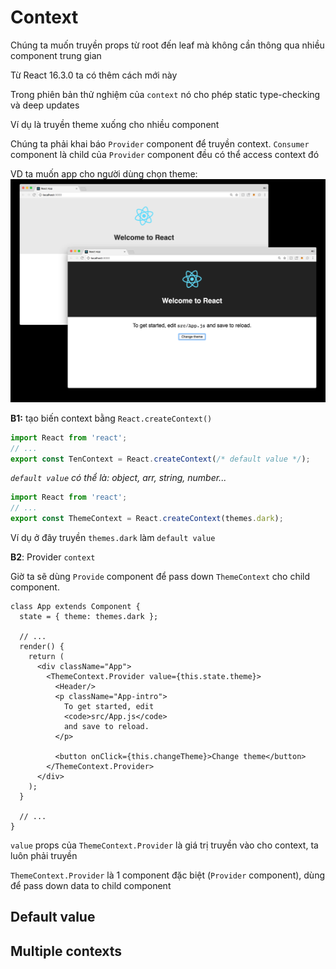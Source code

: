 # Context

Chúng ta muốn truyền props từ root đến leaf mà không cần thông qua nhiều component trung gian

Từ React 16.3.0 ta có thêm cách mới này

Trong phiên bản thử nghiệm của `context` nó cho phép static type-checking và deep updates

Ví dụ là truyền theme xuống cho nhiều component

Chúng ta phải khai báo `Provider` component để truyền context. `Consumer` component là child của `Provider` component
đều có thể access context đó

VD ta muốn app cho người dùng chọn theme:
![img.png](./asset/img.png)

**B1:** tạo biến context bằng `React.createContext()`

```js
import React from 'react';
// ...
export const TenContext = React.createContext(/* default value */);
```

_`default value` có thể là: object, arr, string, number..._

```js
import React from 'react';
// ...
export const ThemeContext = React.createContext(themes.dark);
```

Ví dụ ở đây truyền `themes.dark` làm `default value`

**B2**: Provider `context`

Giờ ta sẽ dùng `Provide` component để pass down `ThemeContext` cho child component.

```js{8,17}
class App extends Component {
  state = { theme: themes.dark };

  // ...
  render() {
    return (
      <div className="App">
        <ThemeContext.Provider value={this.state.theme}>
          <Header/>
          <p className="App-intro">
            To get started, edit
            <code>src/App.js</code>
            and save to reload.
          </p>

          <button onClick={this.changeTheme}>Change theme</button>
        </ThemeContext.Provider>
      </div>
    );
  }

  // ...
}
```
`value` props của `ThemeContext.Provider` là giá trị truyền vào cho context, ta luôn phải truyền

`ThemeContext.Provider` là 1 component đặc biệt (`Provider` component), dùng để pass down data to child component



## Default value

## Multiple contexts